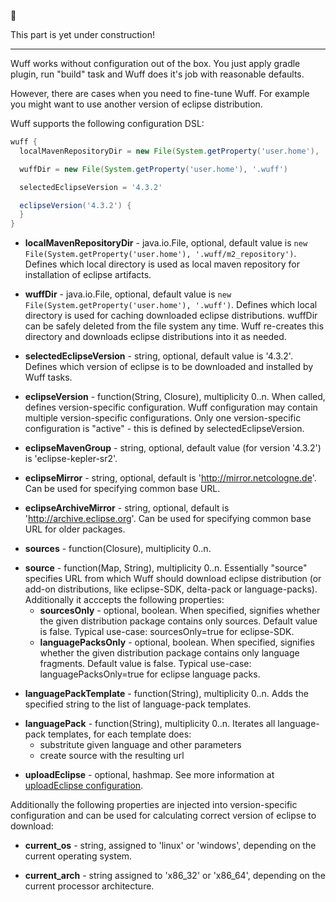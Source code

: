 :construction: 

This part is yet under construction!

---

Wuff works without configuration out of the box. You just apply gradle plugin, run "build" task and Wuff does it's job with reasonable defaults.

However, there are cases when you need to fine-tune Wuff. For example you might want to use another version of eclipse distribution.

Wuff supports the following configuration DSL:

```groovy
wuff {
  localMavenRepositoryDir = new File(System.getProperty('user.home'), '.wuff/m2_repository')

  wuffDir = new File(System.getProperty('user.home'), '.wuff')

  selectedEclipseVersion = '4.3.2'

  eclipseVersion('4.3.2') {
  }
}
```

<a name="localMavenRepositoryDir"></a>
- **localMavenRepositoryDir** - java.io.File, optional, default value is `new File(System.getProperty('user.home'), '.wuff/m2_repository')`.
  Defines which local directory is used as local maven repository for installation of eclipse artifacts.
  
<a name="wuffDir"></a>
- **wuffDir** - java.io.File, optional, default value is `new File(System.getProperty('user.home'), '.wuff')`.
  Defines which local directory is used for caching downloaded eclipse distributions.
  wuffDir can be safely deleted from the file system any time. Wuff re-creates this directory
  and downloads eclipse distributions into it as needed.

<a name="selectedEclipseVersion"></a>
- **selectedEclipseVersion** - string, optional, default value is '4.3.2'. 
  Defines which version of eclipse is to be downloaded and installed by Wuff tasks.
  
<a name="eclipseVersion"></a>
- **eclipseVersion** - function(String, Closure), multiplicity 0..n. When called, defines version-specific configuration. Wuff configuration may contain multiple version-specific configurations. Only one version-specific configuration is "active" - this is defined by selectedEclipseVersion.

<a name="eclipseMavenGroup"></a>
- **eclipseMavenGroup** - string, optional, default value (for version '4.3.2') is 'eclipse-kepler-sr2'.

<a name="eclipseMirror"></a>
- **eclipseMirror** - string, optional, default is 'http://mirror.netcologne.de'. Can be used for specifying common base URL.

<a name="eclipseArchiveMirror"></a>
- **eclipseArchiveMirror** - string, optional, default is 'http://archive.eclipse.org'. Can be used for specifying common base URL for older packages.

<a name="sources"></a>
- **sources** - function(Closure), multiplicity 0..n.
  
<a name="source"></a>
- **source** - function(Map, String), multiplicity 0..n. Essentially "source" specifies URL
  from which Wuff should download eclipse distribution (or add-on distributions,
  like eclipse-SDK, delta-pack or language-packs). Additionally it acccepts the following properties:
  - **sourcesOnly** - optional, boolean. When specified, signifies whether the given
    distribution package contains only sources. Default value is false.
    Typical use-case: sourcesOnly=true for eclipse-SDK.
  - **languagePacksOnly** - optional, boolean. When specified, signifies whether the given
    distribution package contains only language fragments. Default value is false.
    Typical use-case: languagePacksOnly=true for eclipse language packs.
    
<a name="languagePackTemplate"></a>
- **languagePackTemplate** - function(String), multiplicity 0..n. Adds the specified string to the list of language-pack templates.

<a name="languagePack"></a>
- **languagePack** - function(String), multiplicity 0..n. Iterates all language-pack templates, for each template does:
  - substritute given language and other parameters
  - create source with the resulting url
    
<a name="uploadEclipse"></a>
- **uploadEclipse** - optional, hashmap. See more information at [uploadEclipse configuration](#uploadeclipse-configuration).     
    
Additionally the following properties are injected into version-specific configuration
and can be used for calculating correct version of eclipse to download:

- **current_os** - string, assigned to 'linux' or 'windows', depending on the current operating system.

- **current_arch** - string assigned to 'x86_32' or 'x86_64', depending on the current processor architecture.
